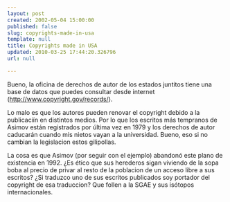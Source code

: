 ```yaml
---
layout: post
created: 2002-05-04 15:00:00
published: false
slug: copyrights-made-in-usa
template: null
title: Copyrights made in USA
updated: 2010-03-25 17:44:20.326796
url: null

---
```


Bueno, la oficina de derechos de autor de los estados juntitos tiene una base de datos que puedes consultar desde internet (<a href='http://www.copyright.gov/records/'>http://www.copyright.gov/records/</a>).

Lo malo es que los autores pueden renovar el copyright debido a la publicaci&iacute;n en distintos medios. Por lo que los escritos m&aacute;s tempranos de Asimov est&aacute;n registrados por &uacute;ltima vez en 1979 y los derechos de autor caducar&aacute;n cuando mis nietos vayan a la universidad. Bueno, eso si no cambian la legislacion estos gilipollas.

La cosa es que Asimov (por seguir con el ejemplo) abandon&oacute; este plano de existencia en 1992. &iquest;Es &eacute;tico que sus herederos sigan viviendo de la sopa boba al precio de privar al resto de la poblacion de un acceso libre a sus escritos? &iquest;Si traduzco uno de sus escritos publicados soy portador del copyright de esa traduccion? Que follen a la SGAE y sus is&oacute;topos internacionales.



